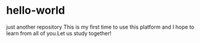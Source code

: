 # hello-world
just another repository
This is my first time to use this platform and I hope to learn from all of you.Let us study together!
